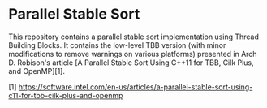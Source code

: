 # Parallel Stable Sort

This repository contains a parallel stable sort implementation using Thread
Building Blocks. It contains the low-level TBB version (with minor
modifications to remove warnings on various platforms) presented in Arch
D. Robison's article [A Parallel Stable Sort Using C++11 for TBB, Cilk Plus,
and OpenMP][1].

[1] https://software.intel.com/en-us/articles/a-parallel-stable-sort-using-c11-for-tbb-cilk-plus-and-openmp
